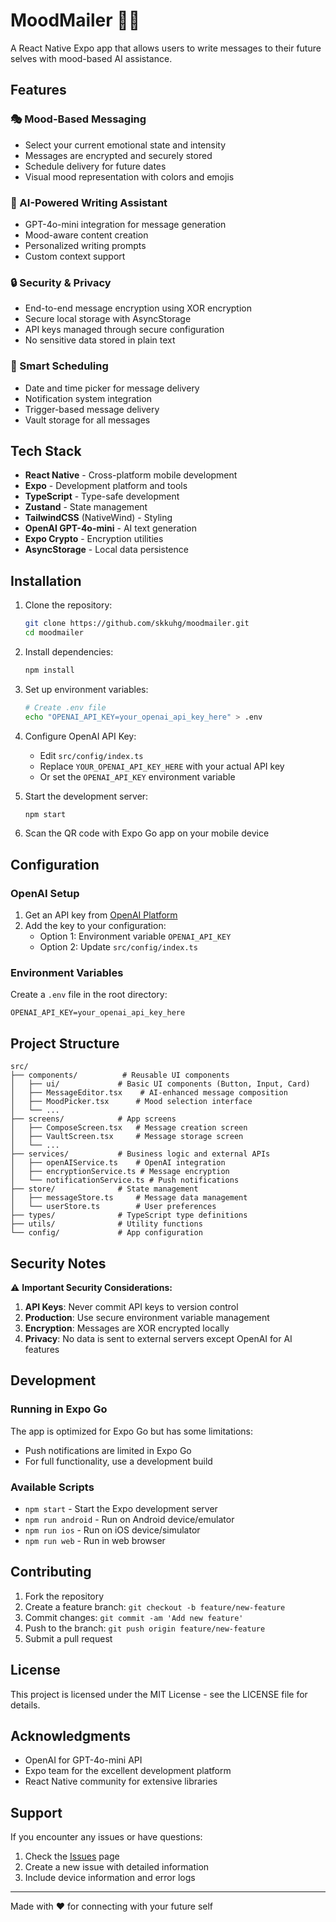 # MoodMailer 📱✨

A React Native Expo app that allows users to write messages to their future selves with mood-based AI assistance.

## Features

### 🎭 Mood-Based Messaging
- Select your current emotional state and intensity
- Messages are encrypted and securely stored
- Schedule delivery for future dates
- Visual mood representation with colors and emojis

### 🤖 AI-Powered Writing Assistant
- GPT-4o-mini integration for message generation
- Mood-aware content creation
- Personalized writing prompts
- Custom context support

### 🔒 Security & Privacy
- End-to-end message encryption using XOR encryption
- Secure local storage with AsyncStorage
- API keys managed through secure configuration
- No sensitive data stored in plain text

### 📅 Smart Scheduling
- Date and time picker for message delivery
- Notification system integration
- Trigger-based message delivery
- Vault storage for all messages

## Tech Stack

- **React Native** - Cross-platform mobile development
- **Expo** - Development platform and tools
- **TypeScript** - Type-safe development
- **Zustand** - State management
- **TailwindCSS** (NativeWind) - Styling
- **OpenAI GPT-4o-mini** - AI text generation
- **Expo Crypto** - Encryption utilities
- **AsyncStorage** - Local data persistence

## Installation

1. Clone the repository:
   ```bash
   git clone https://github.com/skkuhg/moodmailer.git
   cd moodmailer
   ```

2. Install dependencies:
   ```bash
   npm install
   ```

3. Set up environment variables:
   ```bash
   # Create .env file
   echo "OPENAI_API_KEY=your_openai_api_key_here" > .env
   ```

4. Configure OpenAI API Key:
   - Edit `src/config/index.ts`
   - Replace `YOUR_OPENAI_API_KEY_HERE` with your actual API key
   - Or set the `OPENAI_API_KEY` environment variable

5. Start the development server:
   ```bash
   npm start
   ```

6. Scan the QR code with Expo Go app on your mobile device

## Configuration

### OpenAI Setup
1. Get an API key from [OpenAI Platform](https://platform.openai.com/api-keys)
2. Add the key to your configuration:
   - Option 1: Environment variable `OPENAI_API_KEY`
   - Option 2: Update `src/config/index.ts`

### Environment Variables
Create a `.env` file in the root directory:
```env
OPENAI_API_KEY=your_openai_api_key_here
```

## Project Structure

```
src/
├── components/          # Reusable UI components
│   ├── ui/             # Basic UI components (Button, Input, Card)
│   ├── MessageEditor.tsx    # AI-enhanced message composition
│   ├── MoodPicker.tsx      # Mood selection interface
│   └── ...
├── screens/            # App screens
│   ├── ComposeScreen.tsx   # Message creation screen
│   ├── VaultScreen.tsx     # Message storage screen
│   └── ...
├── services/           # Business logic and external APIs
│   ├── openAIService.ts    # OpenAI integration
│   ├── encryptionService.ts # Message encryption
│   └── notificationService.ts # Push notifications
├── store/              # State management
│   ├── messageStore.ts     # Message data management
│   └── userStore.ts        # User preferences
├── types/              # TypeScript type definitions
├── utils/              # Utility functions
└── config/             # App configuration
```

## Security Notes

⚠️ **Important Security Considerations:**

1. **API Keys**: Never commit API keys to version control
2. **Production**: Use secure environment variable management
3. **Encryption**: Messages are XOR encrypted locally
4. **Privacy**: No data is sent to external servers except OpenAI for AI features

## Development

### Running in Expo Go
The app is optimized for Expo Go but has some limitations:
- Push notifications are limited in Expo Go
- For full functionality, use a development build

### Available Scripts
- `npm start` - Start the Expo development server
- `npm run android` - Run on Android device/emulator
- `npm run ios` - Run on iOS device/simulator
- `npm run web` - Run in web browser

## Contributing

1. Fork the repository
2. Create a feature branch: `git checkout -b feature/new-feature`
3. Commit changes: `git commit -am 'Add new feature'`
4. Push to the branch: `git push origin feature/new-feature`
5. Submit a pull request

## License

This project is licensed under the MIT License - see the LICENSE file for details.

## Acknowledgments

- OpenAI for GPT-4o-mini API
- Expo team for the excellent development platform
- React Native community for extensive libraries

## Support

If you encounter any issues or have questions:
1. Check the [Issues](https://github.com/skkuhg/moodmailer/issues) page
2. Create a new issue with detailed information
3. Include device information and error logs

---

Made with ❤️ for connecting with your future self